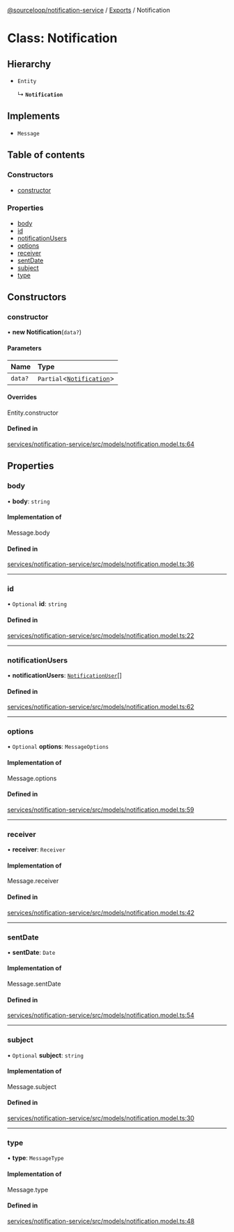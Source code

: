 [@sourceloop/notification-service](../README.md) / [Exports](../modules.md) / Notification

# Class: Notification

## Hierarchy

- `Entity`

  ↳ **`Notification`**

## Implements

- `Message`

## Table of contents

### Constructors

- [constructor](Notification.md#constructor)

### Properties

- [body](Notification.md#body)
- [id](Notification.md#id)
- [notificationUsers](Notification.md#notificationusers)
- [options](Notification.md#options)
- [receiver](Notification.md#receiver)
- [sentDate](Notification.md#sentdate)
- [subject](Notification.md#subject)
- [type](Notification.md#type)

## Constructors

### constructor

• **new Notification**(`data?`)

#### Parameters

| Name | Type |
| :------ | :------ |
| `data?` | `Partial`<[`Notification`](Notification.md)\> |

#### Overrides

Entity.constructor

#### Defined in

[services/notification-service/src/models/notification.model.ts:64](https://github.com/sourcefuse/loopback4-microservice-catalog/blob/089fc2dc0/services/notification-service/src/models/notification.model.ts#L64)

## Properties

### body

• **body**: `string`

#### Implementation of

Message.body

#### Defined in

[services/notification-service/src/models/notification.model.ts:36](https://github.com/sourcefuse/loopback4-microservice-catalog/blob/089fc2dc0/services/notification-service/src/models/notification.model.ts#L36)

___

### id

• `Optional` **id**: `string`

#### Defined in

[services/notification-service/src/models/notification.model.ts:22](https://github.com/sourcefuse/loopback4-microservice-catalog/blob/089fc2dc0/services/notification-service/src/models/notification.model.ts#L22)

___

### notificationUsers

• **notificationUsers**: [`NotificationUser`](NotificationUser.md)[]

#### Defined in

[services/notification-service/src/models/notification.model.ts:62](https://github.com/sourcefuse/loopback4-microservice-catalog/blob/089fc2dc0/services/notification-service/src/models/notification.model.ts#L62)

___

### options

• `Optional` **options**: `MessageOptions`

#### Implementation of

Message.options

#### Defined in

[services/notification-service/src/models/notification.model.ts:59](https://github.com/sourcefuse/loopback4-microservice-catalog/blob/089fc2dc0/services/notification-service/src/models/notification.model.ts#L59)

___

### receiver

• **receiver**: `Receiver`

#### Implementation of

Message.receiver

#### Defined in

[services/notification-service/src/models/notification.model.ts:42](https://github.com/sourcefuse/loopback4-microservice-catalog/blob/089fc2dc0/services/notification-service/src/models/notification.model.ts#L42)

___

### sentDate

• **sentDate**: `Date`

#### Implementation of

Message.sentDate

#### Defined in

[services/notification-service/src/models/notification.model.ts:54](https://github.com/sourcefuse/loopback4-microservice-catalog/blob/089fc2dc0/services/notification-service/src/models/notification.model.ts#L54)

___

### subject

• `Optional` **subject**: `string`

#### Implementation of

Message.subject

#### Defined in

[services/notification-service/src/models/notification.model.ts:30](https://github.com/sourcefuse/loopback4-microservice-catalog/blob/089fc2dc0/services/notification-service/src/models/notification.model.ts#L30)

___

### type

• **type**: `MessageType`

#### Implementation of

Message.type

#### Defined in

[services/notification-service/src/models/notification.model.ts:48](https://github.com/sourcefuse/loopback4-microservice-catalog/blob/089fc2dc0/services/notification-service/src/models/notification.model.ts#L48)
